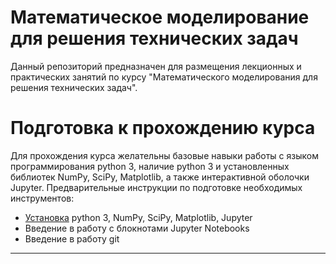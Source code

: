 # Математическое моделирование для решения технических задач

Данный репозиторий предназначен для размещения лекционных и практических занятий по курсу "Математического моделирования для решения технических задач".

# Подготовка к прохождению курса
Для прохождения курса желательны базовые навыки работы с языком программирования python 3, наличие python 3 и установленных библиотек NumPy, SciPy, Matplotlib, а также интерактивной оболочки Jupyter. Предварительные инструкции по подготовке необходимых инструментов:
 * [Установка](https://github.com/yakovenko-ivan/Mat_Model_for_Tech_Phys/blob/master/files/prepare/Install.md) python 3, NumPy, SciPy, Matplotlib, Jupyter 
 * Введение в работу с блокнотами Jupyter Notebooks
 * Введение в работу git
 
 ___

